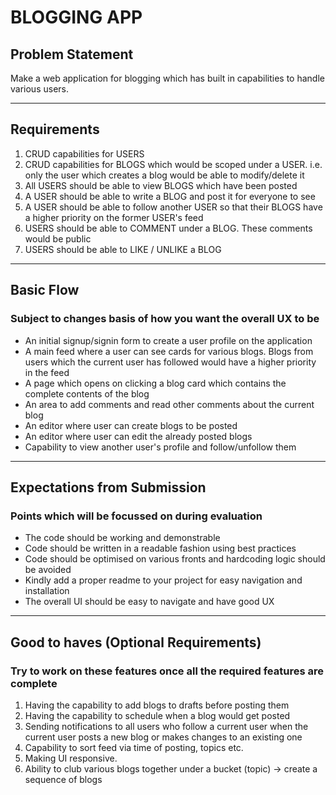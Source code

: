 # BLOGGING APP

## Problem Statement
Make a web application for blogging which has built in capabilities to handle various users.
<hr />


## Requirements
  1. CRUD capabilities for USERS 
  2. CRUD capabilities for BLOGS which would be scoped under a USER. i.e. only the user which creates a blog would be able to modify/delete it 
  3. All USERS should be able to view BLOGS which have been posted 
  4. A USER should be able to write a BLOG and post it for everyone to see 
  5. A USER should be able to follow another USER so that their BLOGS have a higher priority on the former USER's feed 
  6. USERS should be able to COMMENT under a BLOG. These comments would be public 
  7. USERS should be able to LIKE / UNLIKE a BLOG 
<hr />

## Basic Flow

### Subject to changes basis of how you want the overall UX to be
 <ul>
  <li>An initial signup/signin form to create a user profile on the application
  <li>A main feed where a user can see cards for various blogs. Blogs from users which the current user has followed would have a higher priority in the feed
  <li>A page which opens on clicking a blog card which contains the complete contents of the blog
  <li>An area to add comments and read other comments about the current blog
  <li>An editor where user can create blogs to be posted
  <li>An editor where user can edit the already posted blogs
  <li>Capability to view another user's profile and follow/unfollow them
 </ul>
<hr />
  
## Expectations from Submission

### Points which will be focussed on during evaluation
<ul>
  <li>The code should be working and demonstrable</li>
  <li>Code should be written in a readable fashion using best practices</li>
  <li>Code should be optimised on various fronts and hardcoding logic should be avoided</li>
  <li>Kindly add a proper readme to your project for easy navigation and installation</li>
  <li>The overall UI should be easy to navigate and have good UX</li>
</ul>
<hr />
  
## Good to haves (Optional Requirements)

### Try to work on these features once all the required features are complete
  1.  Having the capability to add blogs to drafts before posting them
  2.  Having the capability to schedule when a blog would get posted
  3.  Sending notifications to all users who follow a current user when the current user posts a new blog or makes changes to an existing one
  4.  Capability to sort feed via time of posting, topics etc.
  5.  Making UI responsive. 
  6.  Ability to club various blogs together under a bucket (topic) -> create a sequence of blogs
